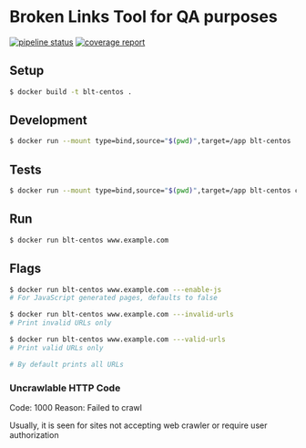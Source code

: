 # Broken Links Tool for QA purposes

[![pipeline status](https://git.alleo.tech/alt-projects/tff/tffict/threefold.io/badges/master/pipeline.svg)](https://git.alleo.tech/alt-projects/alc/alcbdb/rpcplus.alleochain.com/-/commits/master)
[![coverage report](https://git.alleo.tech/alt-projects/tff/tffict/threefold.io/badges/master/coverage.svg)](https://git.alleo.tech/alt-projects/alc/alcbdb/rpcplus.alleochain.com/-/commits/master)

##  Setup

```bash
$ docker build -t blt-centos .
```

## Development

```bash
$ docker run --mount type=bind,source="$(pwd)",target=/app blt-centos 
```

## Tests

```bash
$ docker run --mount type=bind,source="$(pwd)",target=/app blt-centos composer test
```

## Run

```bash
$ docker run blt-centos www.example.com
```


## Flags

```bash
$ docker run blt-centos www.example.com ---enable-js
# For JavaScript generated pages, defaults to false

$ docker run blt-centos www.example.com ---invalid-urls
# Print invalid URLs only

$ docker run blt-centos www.example.com ---valid-urls
# Print valid URLs only

# By default prints all URLs 
```

### Uncrawlable HTTP Code

Code: 1000
Reason: Failed to crawl

Usually, it is seen for sites not accepting web crawler or require user authorization

